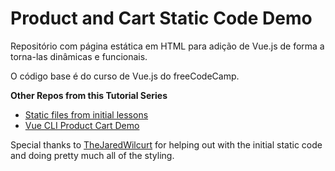 # Product and Cart Static Code Demo

Repositório com página estática em HTML para adição de Vue.js de forma a torna-las dinâmicas e funcionais.

O código base é do curso de Vue.js do freeCodeCamp.

**Other Repos from this Tutorial Series**

- [Static files from initial lessons](https://github.com/gwenf/vue3-fcc-course-static-code)
- [Vue CLI Product Cart Demo](https://github.com/gwenf/vue3-fcc-course-vue-cli-product-cart-demo)

Special thanks to [TheJaredWilcurt](https://github.com/TheJaredWilcurt) for helping out with the initial static code and doing pretty much all of the styling.

